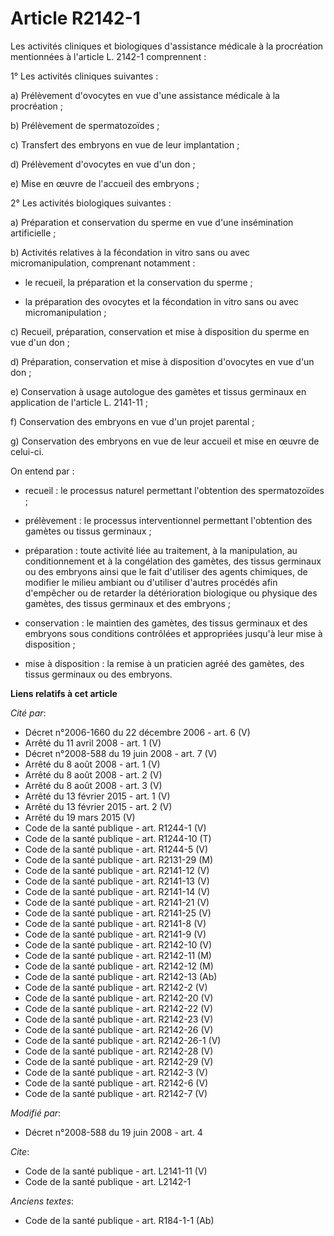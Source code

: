 # Article R2142-1

Les activités cliniques et biologiques d'assistance médicale à la procréation mentionnées à l'article L. 2142-1
comprennent : 

1° Les activités cliniques suivantes : 

a) Prélèvement d'ovocytes en vue d'une assistance médicale à la procréation ; 

b) Prélèvement de spermatozoïdes ; 

c) Transfert des embryons en vue de leur implantation ; 

d) Prélèvement d'ovocytes en vue d'un don ; 

e) Mise en œuvre de l'accueil des embryons ; 

2° Les activités biologiques suivantes : 

a) Préparation et conservation du sperme en vue d'une insémination artificielle ; 

b) Activités relatives à la fécondation in vitro sans ou avec micromanipulation, comprenant notamment :

- le recueil, la préparation et la conservation du sperme ;

- la préparation des ovocytes et la fécondation in vitro sans ou avec micromanipulation ; 

c) Recueil, préparation, conservation et mise à disposition du sperme en vue d'un don ; 

d) Préparation, conservation et mise à disposition d'ovocytes en vue d'un don ; 

e) Conservation à usage autologue des gamètes et tissus germinaux en application de l'article L. 2141-11 ; 

f) Conservation des embryons en vue d'un projet parental ; 

g) Conservation des embryons en vue de leur accueil et mise en œuvre de celui-ci. 

On entend par :

- recueil : le processus naturel permettant l'obtention des spermatozoïdes ;

- prélèvement : le processus interventionnel permettant l'obtention des gamètes ou tissus germinaux ;

- préparation : toute activité liée au traitement, à la manipulation, au conditionnement et à la congélation des gamètes, des
tissus germinaux ou des embryons ainsi que le fait d'utiliser des agents chimiques, de modifier le milieu ambiant ou
d'utiliser d'autres procédés afin d'empêcher ou de retarder la détérioration biologique ou physique des gamètes, des tissus
germinaux et des embryons ;

- conservation : le maintien des gamètes, des tissus germinaux et des embryons sous conditions contrôlées et appropriées
jusqu'à leur mise à disposition ;

- mise à disposition : la remise à un praticien agréé des gamètes, des tissus germinaux ou des embryons.

**Liens relatifs à cet article**

_Cité par_:

  - Décret n°2006-1660 du 22 décembre 2006 - art. 6 (V)
  - Arrêté du 11 avril 2008 - art. 1 (V)
  - Décret n°2008-588 du 19 juin 2008 - art. 7 (V)
  - Arrêté du 8 août 2008 - art. 1 (V)
  - Arrêté du 8 août 2008 - art. 2 (V)
  - Arrêté du 8 août 2008 - art. 3 (V)
  - Arrêté du 13 février 2015 - art. 1 (V)
  - Arrêté du 13 février 2015 - art. 2 (V)
  - Arrêté du 19 mars 2015 (V)
  - Code de la santé publique - art. R1244-1 (V)
  - Code de la santé publique - art. R1244-10 (T)
  - Code de la santé publique - art. R1244-5 (V)
  - Code de la santé publique - art. R2131-29 (M)
  - Code de la santé publique - art. R2141-12 (V)
  - Code de la santé publique - art. R2141-13 (V)
  - Code de la santé publique - art. R2141-14 (V)
  - Code de la santé publique - art. R2141-21 (V)
  - Code de la santé publique - art. R2141-25 (V)
  - Code de la santé publique - art. R2141-8 (V)
  - Code de la santé publique - art. R2141-9 (V)
  - Code de la santé publique - art. R2142-10 (V)
  - Code de la santé publique - art. R2142-11 (M)
  - Code de la santé publique - art. R2142-12 (M)
  - Code de la santé publique - art. R2142-13 (Ab)
  - Code de la santé publique - art. R2142-2 (V)
  - Code de la santé publique - art. R2142-20 (V)
  - Code de la santé publique - art. R2142-22 (V)
  - Code de la santé publique - art. R2142-23 (V)
  - Code de la santé publique - art. R2142-26 (V)
  - Code de la santé publique - art. R2142-26-1 (V)
  - Code de la santé publique - art. R2142-28 (V)
  - Code de la santé publique - art. R2142-29 (V)
  - Code de la santé publique - art. R2142-3 (V)
  - Code de la santé publique - art. R2142-6 (V)
  - Code de la santé publique - art. R2142-7 (V)

_Modifié par_:

  - Décret n°2008-588 du 19 juin 2008 - art. 4

_Cite_:

  - Code de la santé publique - art. L2141-11 (V)
  - Code de la santé publique - art. L2142-1

_Anciens textes_:

  - Code de la santé publique - art. R184-1-1 (Ab)
